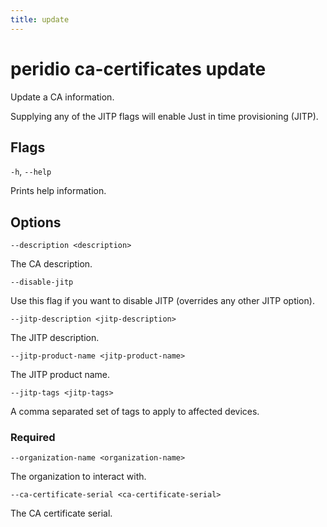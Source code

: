 ```yaml
---
title: update
---
```


# peridio ca-certificates update

Update a CA information.

Supplying any of the JITP flags will enable Just in time provisioning (JITP).

## Flags

`-h`, `--help`

Prints help information.

## Options

`--description <description>`

The CA description.

`--disable-jitp`

Use this flag if you want to disable JITP (overrides any other JITP option).

`--jitp-description <jitp-description>`

The JITP description.

`--jitp-product-name <jitp-product-name>`

The JITP product name.

`--jitp-tags <jitp-tags>`

A comma separated set of tags to apply to affected devices.

### Required

`--organization-name <organization-name>`

The organization to interact with.

`--ca-certificate-serial <ca-certificate-serial>`

The CA certificate serial.

